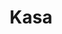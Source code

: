 ---
title: Kasa
url: https://github.com/Pasacod/Kasa
finishDate: 2023-03-31
img: /Portfolio/assets/kasa.svg
img_alt: Kasa logo
description: |
  Le dernier projet de ma formation ! Il s'agit du développement de l'interface utilisateur (front-end) d'une application web de location immobilière en utilisant React. J'ai suivi les maquettes responsives créées avec Figma et travaillé avec les 20 dernières annonces de logements fournies dans un fichier JSON (aucune API n'a été fournie). J'ai utilisé les principaux concepts de React, tels que la modularité des composants, la structure logique des fichiers, la gestion des props et des événements, ainsi que l'utilisation du state dans les composants. J'ai également utilisé React Router pour gérer les paramètres des routes dans l'URL et créer une page dédiée à chaque route, incluant une page 404 pour les routes inexistantes. Une première bibliothèque maîtrisée !

tag: "#React #React Router #Sass"
---